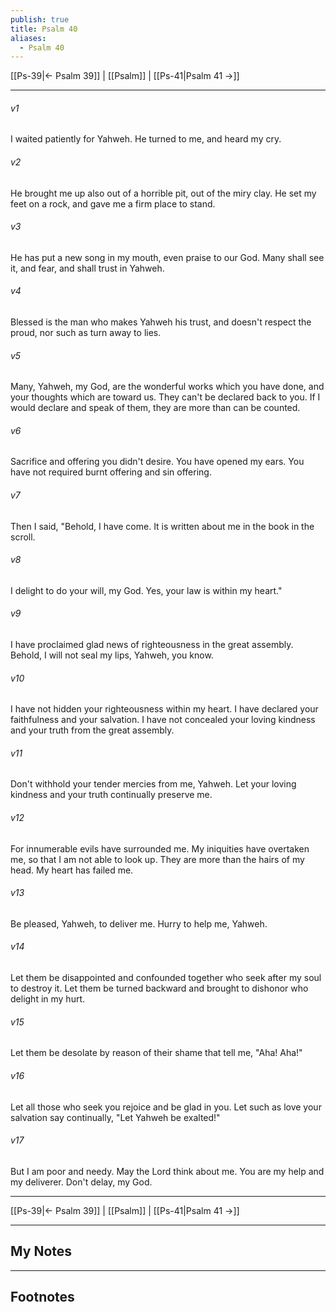```yaml
---
publish: true
title: Psalm 40
aliases:
  - Psalm 40
---
```


[[Ps-39|← Psalm 39]] | [[Psalm]] | [[Ps-41|Psalm 41 →]]
***



###### v1 
I waited patiently for Yahweh. He turned to me, and heard my cry. 

###### v2 
He brought me up also out of a horrible pit, out of the miry clay. He set my feet on a rock, and gave me a firm place to stand. 

###### v3 
He has put a new song in my mouth, even praise to our God. Many shall see it, and fear, and shall trust in Yahweh. 

###### v4 
Blessed is the man who makes Yahweh his trust, and doesn't respect the proud, nor such as turn away to lies. 

###### v5 
Many, Yahweh, my God, are the wonderful works which you have done, and your thoughts which are toward us. They can't be declared back to you. If I would declare and speak of them, they are more than can be counted. 

###### v6 
Sacrifice and offering you didn't desire. You have opened my ears. You have not required burnt offering and sin offering. 

###### v7 
Then I said, "Behold, I have come. It is written about me in the book in the scroll. 

###### v8 
I delight to do your will, my God. Yes, your law is within my heart." 

###### v9 
I have proclaimed glad news of righteousness in the great assembly. Behold, I will not seal my lips, Yahweh, you know. 

###### v10 
I have not hidden your righteousness within my heart. I have declared your faithfulness and your salvation. I have not concealed your loving kindness and your truth from the great assembly. 

###### v11 
Don't withhold your tender mercies from me, Yahweh. Let your loving kindness and your truth continually preserve me. 

###### v12 
For innumerable evils have surrounded me. My iniquities have overtaken me, so that I am not able to look up. They are more than the hairs of my head. My heart has failed me. 

###### v13 
Be pleased, Yahweh, to deliver me. Hurry to help me, Yahweh. 

###### v14 
Let them be disappointed and confounded together who seek after my soul to destroy it. Let them be turned backward and brought to dishonor who delight in my hurt. 

###### v15 
Let them be desolate by reason of their shame that tell me, "Aha! Aha!" 

###### v16 
Let all those who seek you rejoice and be glad in you. Let such as love your salvation say continually, "Let Yahweh be exalted!" 

###### v17 
But I am poor and needy. May the Lord think about me. You are my help and my deliverer. Don't delay, my God.

***
[[Ps-39|← Psalm 39]] | [[Psalm]] | [[Ps-41|Psalm 41 →]]

---
## My Notes

---
## Footnotes